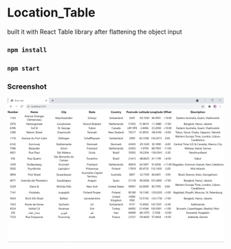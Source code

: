 # Location_Table
built it with React Table library after flattening the object input

### ```npm install```
### ```npm start```

### Screenshot
![img](https://github.com/JY-5/Location_Table/blob/main/Screenshot.png)
